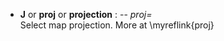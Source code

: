 - **J** or **proj** or **projection** : -- *proj=<parameters>*\
   Select map projection. More at \myreflink{proj}
